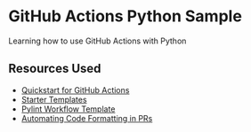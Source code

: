 # GitHub Actions Python Sample

Learning how to use GitHub Actions with Python

## Resources Used

* [Quickstart for GitHub Actions](https://docs.github.com/en/actions/quickstart)
* [Starter Templates](https://github.com/actions/starter-workflows)
* [Pylint Workflow Template](https://github.com/actions/starter-workflows/blob/main/ci/pylint.yml)
* [Automating Code Formatting in PRs](https://peterevans.dev/posts/github-actions-how-to-automate-code-formatting-in-pull-requests/)